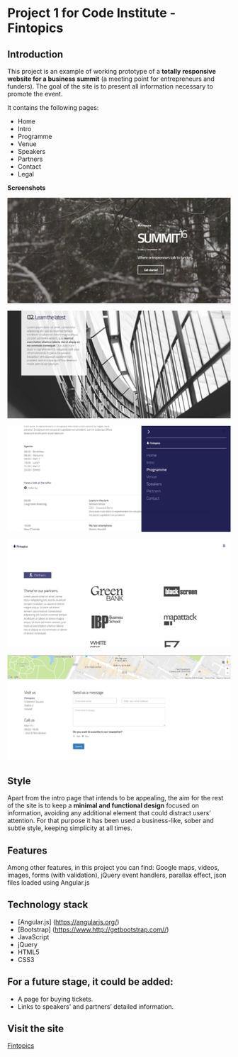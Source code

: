 # Project 1 for Code Institute - Fintopics 

## Introduction
This project is an example of working prototype of a **totally responsive website for a business summit** (a meeting point for entrepreneurs and funders). The goal of the site is to present all information necessary to promote the event. 

It contains the following pages:
* Home
* Intro 
* Programme
* Venue
* Speakers
* Partners
* Contact
* Legal

**Screenshots**

![Home](https://github.com/abmist/Project_1/blob/master/media/images_for_README/project_1_home.jpg)

![Intro](https://github.com/abmist/Project_1/blob/master/media/images_for_README/project_1_intro.jpg)

![Programme](https://github.com/abmist/Project_1/blob/master/media/images_for_README/project_1_programme.jpg)

![Partners](https://github.com/abmist/Project_1/blob/master/media/images_for_README/project_1_partners.jpg)

![Contact](https://github.com/abmist/Project_1/blob/master/media/images_for_README/project_1_contact.jpg)


## Style
Apart from the intro page that intends to be appealing, the aim for the rest of the site is to keep a **minimal and functional design** focused on information, avoiding any additional element that could distract users’ attention. For that purpose it has been used a business-like, sober and subtle style, keeping simplicity at all times.  

## Features
Among other features, in this project you can find: Google maps, videos, images, forms (with validation), jQuery event handlers, parallax effect, json files loaded using Angular.js

## Technology stack
* [Angular.js] (https://angularjs.org/)
* [Bootstrap] (https://www.http://getbootstrap.com//)
* JavaScript
* jQuery
* HTML5
* CSS3

## For a future stage, it could be added:   
* A page for buying tickets.  
* Links to speakers' and partners’ detailed information.

## Visit the site
[Fintopics](https://fintopics-project.firebaseapp.com/#/)
